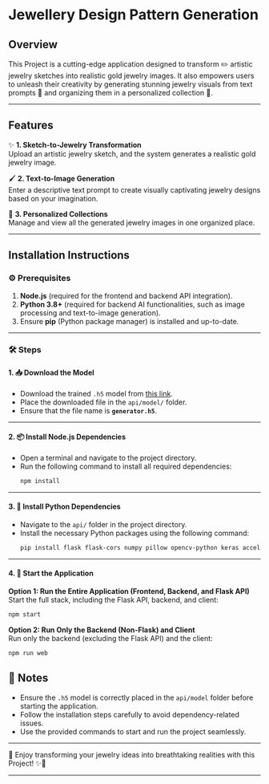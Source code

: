 #  **Jewellery Design Pattern Generation** 

## **Overview**  
This Project is a cutting-edge application designed to transform ✏️ artistic jewelry sketches into realistic gold jewelry images. It also empowers users to unleash their creativity by generating stunning jewelry visuals from text prompts 💬 and organizing them in a personalized collection 📂.

---

## **Features**  

✨ **1. Sketch-to-Jewelry Transformation**  
   Upload an artistic jewelry sketch, and the system generates a realistic gold jewelry image.  

🖌️ **2. Text-to-Image Generation**  
   Enter a descriptive text prompt to create visually captivating jewelry designs based on your imagination.  

📁 **3. Personalized Collections**  
   Manage and view all the generated jewelry images in one organized place.

---

## **Installation Instructions**  

### **⚙️ Prerequisites**  

1. **Node.js** (required for the frontend and backend API integration).  
2. **Python 3.8+** (required for backend AI functionalities, such as image processing and text-to-image generation).  
3. Ensure **pip** (Python package manager) is installed and up-to-date.  

---

### **🛠️ Steps**  

#### **1. 📥 Download the Model**  
- Download the trained `.h5` model from [this link](https://drive.google.com/file/d/1FFodj1KsoHN1KyNaPr5T_0WbR3CCn1UL/view?usp=sharing).  
- Place the downloaded file in the `api/model/` folder.  
- Ensure that the file name is **`generator.h5`**.  

---

#### **2. 📦 Install Node.js Dependencies**  
- Open a terminal and navigate to the project directory.  
- Run the following command to install all required dependencies:  
  ```bash
  npm install
  ```

---

#### **3. 🐍 Install Python Dependencies**  
- Navigate to the `api/` folder in the project directory.  
- Install the necessary Python packages using the following command:  
  ```bash
  pip install flask flask-cors numpy pillow opencv-python keras accelerate transformers diffusers tensorflow torch torchvision torchaudio
  ```

---

#### **4. 🚀 Start the Application**  

**Option 1: Run the Entire Application (Frontend, Backend, and Flask API)**  
Start the full stack, including the Flask API, backend, and client:  
```bash
npm start
```

**Option 2: Run Only the Backend (Non-Flask) and Client**  
Run only the backend (excluding the Flask API) and the client:  
```bash
npm run web
```


## **📌 Notes**  

- Ensure the `.h5` model is correctly placed in the `api/model` folder before starting the application.  
- Follow the installation steps carefully to avoid dependency-related issues.  
- Use the provided commands to start and run the project seamlessly.  

---

🎉 Enjoy transforming your jewelry ideas into breathtaking realities with this Project! ✨💎  

--- 